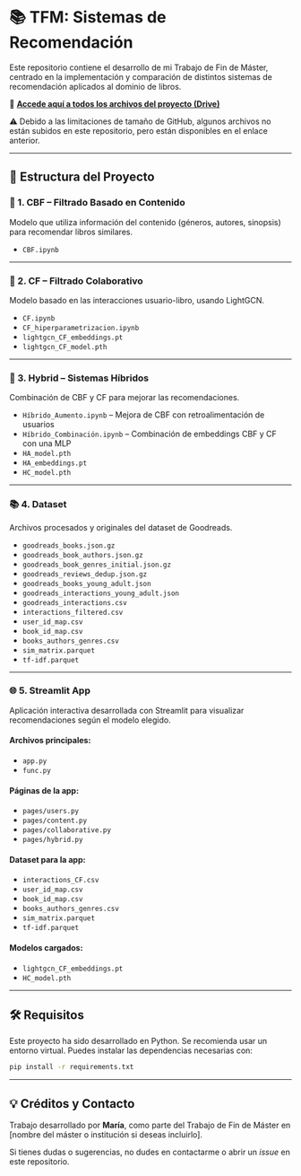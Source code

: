 # 📚 TFM: Sistemas de Recomendación

Este repositorio contiene el desarrollo de mi Trabajo de Fin de Máster, centrado en la implementación y comparación de distintos sistemas de recomendación aplicados al dominio de libros.

🔗 **[Accede aquí a todos los archivos del proyecto (Drive)](https://drive.google.com/drive/folders/1y64_CbGNa2sTUNR5jsw9YXekIxg7YSsQ?usp=share_link)**

⚠️ Debido a las limitaciones de tamaño de GitHub, algunos archivos no están subidos en este repositorio, pero están disponibles en el enlace anterior.

---

## 📂 Estructura del Proyecto

### 🔎 1. CBF – Filtrado Basado en Contenido

Modelo que utiliza información del contenido (géneros, autores, sinopsis) para recomendar libros similares.

* `CBF.ipynb`

---

### 👥 2. CF – Filtrado Colaborativo

Modelo basado en las interacciones usuario-libro, usando LightGCN.

* `CF.ipynb`
* `CF_hiperparametrizacion.ipynb`
* `lightgcn_CF_embeddings.pt`
* `lightgcn_CF_model.pth`

---

### 🔀 3. Hybrid – Sistemas Híbridos

Combinación de CBF y CF para mejorar las recomendaciones.

* `Híbrido_Aumento.ipynb` – Mejora de CBF con retroalimentación de usuarios
* `Híbrido_Combinación.ipynb` – Combinación de embeddings CBF y CF con una MLP
* `HA_model.pth`
* `HA_embeddings.pt`
* `HC_model.pth`

---

### 📚 4. Dataset

Archivos procesados y originales del dataset de Goodreads.

* `goodreads_books.json.gz`
* `goodreads_book_authors.json.gz`
* `goodreads_book_genres_initial.json.gz`
* `goodreads_reviews_dedup.json.gz`
* `goodreads_books_young_adult.json`
* `goodreads_interactions_young_adult.json`
* `goodreads_interactions.csv`
* `interactions_filtered.csv`
* `user_id_map.csv`
* `book_id_map.csv`
* `books_authors_genres.csv`
* `sim_matrix.parquet`
* `tf-idf.parquet`

---

### 🌐 5. Streamlit App

Aplicación interactiva desarrollada con Streamlit para visualizar recomendaciones según el modelo elegido.

#### Archivos principales:

* `app.py`
* `func.py`

#### Páginas de la app:

* `pages/users.py`
* `pages/content.py`
* `pages/collaborative.py`
* `pages/hybrid.py`

#### Dataset para la app:

* `interactions_CF.csv`
* `user_id_map.csv`
* `book_id_map.csv`
* `books_authors_genres.csv`
* `sim_matrix.parquet`
* `tf-idf.parquet`

#### Modelos cargados:

* `lightgcn_CF_embeddings.pt`
* `HC_model.pth`

---

## 🛠 Requisitos

Este proyecto ha sido desarrollado en Python. Se recomienda usar un entorno virtual.
Puedes instalar las dependencias necesarias con:

```bash
pip install -r requirements.txt
```

---

## 💡 Créditos y Contacto

Trabajo desarrollado por **María**, como parte del Trabajo de Fin de Máster en \[nombre del máster o institución si deseas incluirlo].

Si tienes dudas o sugerencias, no dudes en contactarme o abrir un *issue* en este repositorio.
